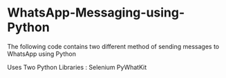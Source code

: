 # WhatsApp-Messaging-using-Python
The following code contains two different method of sending messages to WhatsApp using Python

Uses Two Python Libraries :
Selenium 
PyWhatKit
